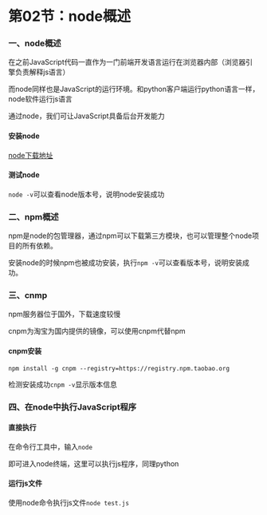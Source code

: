 # 第02节：node概述

### 一、node概述

在之前JavaScript代码一直作为一门前端开发语言运行在浏览器内部（浏览器引擎负责解释js语言）

而node同样也是JavaScript的运行环境。和python客户端运行python语言一样，node软件运行js语言

通过node，我们可让JavaScript具备后台开发能力

#### 安装node

[node下载地址](http://nodejs.cn/download/)

#### 测试node

`node -v`可以查看node版本号，说明node安装成功

### 二、npm概述

npm是node的包管理器，通过npm可以下载第三方模块，也可以管理整个node项目的所有依赖。

安装node的时候npm也被成功安装，执行`npm -v`可以查看版本号，说明安装成功。

### 三、cnmp

npm服务器位于国外，下载速度较慢

cnpm为淘宝为国内提供的镜像，可以使用cnpm代替npm

#### cnpm安装

`npm install -g cnpm --registry=https://registry.npm.taobao.org`

检测安装成功`cnpm -v`显示版本信息

### 四、在node中执行JavaScript程序

#### 直接执行

在命令行工具中，输入`node`

即可进入node终端，这里可以执行js程序，同理python

#### 运行js文件

使用node命令执行js文件`node test.js`



